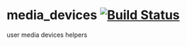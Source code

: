 media_devices [![Build Status](https://travis-ci.org/nathanfaucett/js-media_devices.svg?branch=master)](https://travis-ci.org/nathanfaucett/js-media_devices)
=======

user media devices helpers
